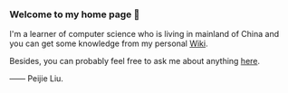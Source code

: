 ### Welcome to my home page 👋

I'm a learner of computer science who is living in mainland of China and you can get some knowledge from my personal [Wiki](https://liupj.top/).

Besides, you can probably feel free to ask me about anything [here](https://github.com/Brannua/brannua/issues/).

—— Peijie Liu.
